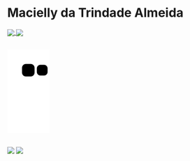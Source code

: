 # Macielly da Trindade Almeida

<!---
Maahrcy/Maahrcy is a ✨ special ✨ repository because its `README.md` (this file) appears on your GitHub profile.
You can click the Preview link to take a look at your changes.
--->

<div>
  <a href="https://github.com/maahrcy">
  <img align="center" height="170em" src="https://github-readme-stats.vercel.app/api?username=maahrcy&theme=synthwave&show_icons=true&include_all_commits=true&count_private=true"/>
  <img align="center" height="170em" src="https://github-readme-stats.vercel.app/api/top-langs/?username=maahrcy&layout=compact&langs_count=7&theme=synthwave"/>
<div/>

##

![Snake animation](https://github.com/rafaballerini/rafaballerini/blob/output/github-contribution-grid-snake.svg)

##

<div>
  <a href="mailto:maciellydatrindadee@gmail.com"><img src="https://img.shields.io/badge/GMAIL-D14836?style=for-the-badge&logo=gmail&logoColor=white" target="_blank"></a>
  <a href="https://t.me/macielly_trindade"><img src="https://img.shields.io/badge/Telegram-2CA5E0?style=for-the-badge&logo=telegram&logoColor=white" target="_blank"></a>
<div>

